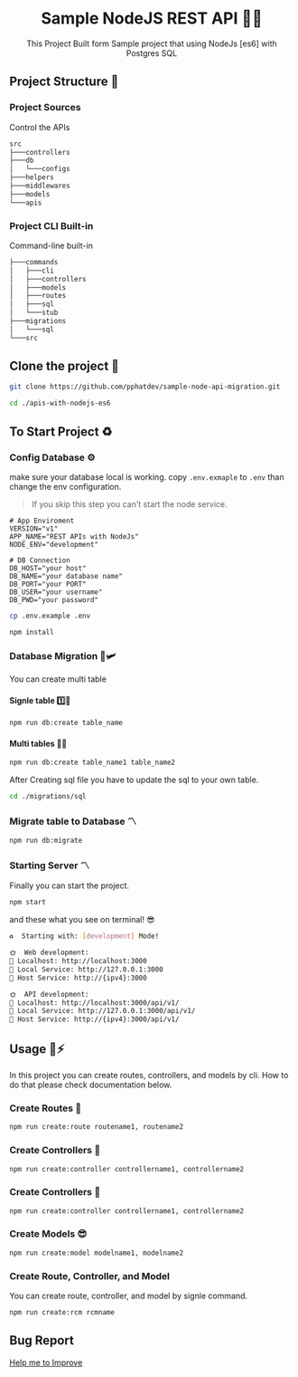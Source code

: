 <div align="center">
    <h1> Sample NodeJS REST API 🌈🌞 </h1>
    <p>This Project Built form Sample project that using NodeJs [es6] with Postgres SQL</p>
</div>

## Project Structure 📂

### Project Sources
Control the APIs
```sh
src
├───controllers
├───db
│   └───configs
├───helpers
├───middlewares
├───models
└───apis
```

### Project CLI Built-in
Command-line built-in
```sh
├───commands
│   ├───cli
│   ├───controllers
│   ├───models
│   ├───routes
│   ├───sql
│   └───stub
├───migrations
│   └───sql
└───src
```

## Clone the project 📂

```sh
git clone https://github.com/pphatdev/sample-node-api-migration.git
```

```sh
cd ./apis-with-nodejs-es6
```

## To Start Project ♻️

### Config Database ⚙️

make sure your database local is working. copy `.env.exmaple` to `.env` than change the env configuration.

> If you skip this step you can't start the node service.

```env
# App Enviroment
VERSION="v1"
APP_NAME="REST APIs with NodeJs"
NODE_ENV="development"

# DB Connection
DB_HOST="your host"
DB_NAME="your database name"
DB_PORT="your PORT"
DB_USER="your username"
DB_PWD="your password"
```

```sh
cp .env.example .env
```

```sh
npm install
```

### Database Migration 🚀🛩️

You can create multi table

#### Signle table 1️⃣🥰

```sh
npm run db:create table_name
```

#### Multi tables 🔢🥰

```sh
npm run db:create table_name1 table_name2
```
After Creating sql file you have to update the sql to your own table.

```sh
cd ./migrations/sql
```

### Migrate table to Database 〽️

```sh
npm run db:migrate
```

### Starting Server 〽️

Finally you can start the project.

```sh
npm start
```

and these what you see on terminal! 😎

```bash
♻️  Starting with: [development] Mode!

🌞  Web development:
🚀 Localhost: http://localhost:3000
🚀 Local Service: http://127.0.0.1:3000
🚀 Host Service: http://{ipv4}:3000

🌞  API development:
🚀 Localhost: http://localhost:3000/api/v1/
🚀 Local Service: http://127.0.0.1:3000/api/v1/
🚀 Host Service: http://{ipv4}:3000/api/v1/
```

## Usage 🧭⚡
In this project you can create routes, controllers, and models by cli. How to do that please check documentation below.

### Create Routes 📂
```bash
npm run create:route routename1, routename2
```

### Create Controllers 📂
```bash
npm run create:controller controllername1, controllername2
```

### Create Controllers 📂
```bash
npm run create:controller controllername1, controllername2
```

### Create Models 😎
```bash
npm run create:model modelname1, modelname2
```

### Create Route, Controller, and Model

You can create route, controller, and model by signle command.

```bash
npm run create:rcm rcmname
```

## Bug Report

[Help me to Improve](https://github.com/pphatdev/sample-node-api-migration/discussions/new?category=general)
